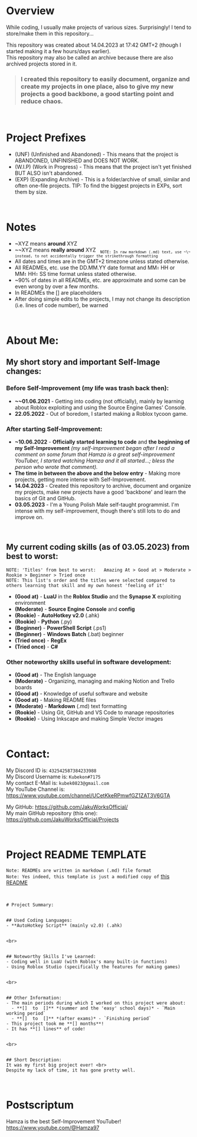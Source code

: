 # Overview
While coding, I usually make projects of various sizes. Surprisingly! I tend to store/make them in this repository...<br>

This repository was created about 14.04.2023 at 17:42 GMT+2 (though I started making it a few hours/days earlier).<br>
This repository may also be called an archive because there are also archived projects stored in it.

>### I created this repository to easily document, organize and create my projects in one place, also to give my new projects a good backbone, a good starting point and reduce chaos.


<br>


# Project Prefixes
- (UNF) (Unfinished and Abandoned) - This means that the project is ABANDONED, UNFINISHED and DOES NOT WORK.
- (W.I.P) (Work in Progress) - This means that the project isn't yet finished BUT ALSO isn't abandoned.
- (EXP) (Expanding Archive) - This is a folder/archive of small, similar and often one-file projects. TIP: To find the biggest projects in EXPs, sort them by size.


<br>


# Notes
- ~XYZ means **around** XYZ
- ~\~XYZ means **really around** XYZ &nbsp; <sub>`NOTE: In raw markdown (.md) text, use ~\~ instead, to not accidentally trigger the strikethrough formatting`</sub>
- All dates and times are in the GMT+2 timezone unless stated otherwise.
- All READMEs, etc. use the DD.MM.YY date format and MM⠆HH or MM⠆HH⠆SS time format unless stated otherwise.
- ~90% of dates in all READMEs, etc. are approximate and some can be even wrong by over a few months.
- In READMEs the [] are placeholders
- After doing simple edits to the projects, I may not change its description (i.e. lines of code number), be warned


<br>


# About Me:


## My short story and important Self-Image changes:

### Before Self-Improvement (my life was trash back then):
 - **~\~01.06.2021** - Getting into coding (not officially), mainly by learning about Roblox exploiting and using the Source Engine Games' Console.
 - **22.05.2022** - Out of boredom, I started making a Roblox tycoon game.

### After starting Self-Improvement:
 - **~10.06.2022** - **Officially started learning to code** and **the beginning of my Self-Improvement** *(my self-improvement began after I read a comment on some forum that Hamza is a great self-improvement YouTuber, I started watching Hamza and it all started...; bless the person who wrote that comment).*
 - **The time in between the above and the below entry** - Making more projects, getting more intense with Self-Improvement.
 - **14.04.2023** - Created this repository to archive, document and organize my projects, make new projects have a good 'backbone' and learn the basics of Git and GitHub.
 - **03.05.2023** - I'm a Young Polish Male self-taught programmist. I'm intense with my self-improvement, though there's still lots to do and improve on.


<br>


## My current coding skills (as of 03.05.2023) from best to worst:
`NOTE: 'Titles' from best to worst:   Amazing At > Good at > Moderate > Rookie > Beginner > Tried once` <br>
`NOTE: This list's order and the titles were selected compared to others learning that skill and my own honest 'feeling of it'`
- **(Good at)** - **LuaU** in the **Roblox Studio** and the **Synapse X** exploiting environment
- **(Moderate)** - **Source Engine Console** and **config**
- **(Rookie)** - **AutoHotkey v2.0** (.ahk)
- **(Rookie)** - **Python** (.py)
- **(Beginner)** - **PowerShell Script** (.ps1)
- **(Beginner)** - **Windows Batch** (.bat) beginner
- **(Tried once)** - **RegEx**
- **(Tried once)** - **C#**

### Other noteworthy skills useful in software development:
  - **(Good at)** - The English language
  - **(Moderate)** - Organizing, managing and making Notion and Trello boards
  - **(Good at)** - Knowledge of useful software and website
  - **(Good at)** - Making README files
  - **(Moderate)** - **Markdown** (.md) text formatting
  - **(Rookie)** - Using Git, GitHub and VS Code to manage repositories
  - **(Rookie)** - Using Inkscape and making Simple Vector images

<br>


# Contact:
My Discord ID is: `432542587384233988` <br>
My Discord Username is: `Kubekon#7175` <br>
My contact E-Mail is: `kubek0823@gmail.com` <br>
My YouTube Channel is: https://www.youtube.com/channel/UCetKkeRPmwfGZ1ZAT3V6GTA

My GitHub: https://github.com/JakuWorksOfficial/ <br>
My main GitHub repository (this one): https://github.com/JakuWorksOfficial/Projects


<br>


# Project README TEMPLATE
`Note: READMEs are written in markdown (.md) file format` <br>
`Note: Yes indeed, this template is just a modified copy of` [this README](Big/My%20first%20tycoon%20TAKE2/README.md)


<br>


```
# Project Summary:


## Used Coding Languages:
- **AutoHotkey Script** (mainly v2.0) (.ahk)


<br>


## Noteworthy Skills I've Learned:
- Coding well in LuaU (with Roblox's many built-in functions)
- Using Roblox Studio (specifically the features for making games)


<br>


## Other Information:
- The main periods during which I worked on this project were about:  
  - **[]  to  []** *(summer and the 'easy' school days)* - `Main working period`
  - **[]  to  []** *(after exams)* - `Finishing period`
- This project took me **[] months**!
- It has **[] lines** of code!


<br>


## Short Description:
It was my first big project ever! <br>
Despite my lack of time, it has gone pretty well.
```


<br>


# Postscriptum
Hamza is the best Self-Improvement YouTuber! <br>
https://www.youtube.com/@Hamza97
